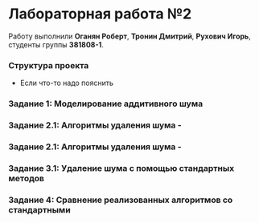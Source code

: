 # Лабораторная работа №2

Работу выполнили **Оганян Роберт**, **Тронин Дмитрий**, **Рухович Игорь**, студенты группы **381808-1**.

### Структура проекта
* Если что-то надо пояснить

### Задание 1: Моделирование аддитивного шума

### Задание 2.1: Алгоритмы удаления шума - 

### Задание 2.1: Алгоритмы удаления шума - 

### Задание 3.1: Удаление шума с помощью стандартных методов

### Задание 4: Сравнение реализованных алгоритмов со стандартными


